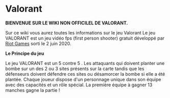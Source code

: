 # Valorant

**BIENVENUE SUR LE WIKI NON OFFICILEL DE VALORANT.**

Sur ce wiki vous aurez toutes les informations sur le jeu Valorant
Le jeu VALORANT est un jeu vidéo fps (first person shooter) gratuit développé par [Riot Games](https://www.riotgames.com/fr) sorti le 2 juin 2020.


**Le Principe du jeu**

Le jeu VALORANT est un 5 contre 5 . Les attaquants qui doivent planter une bombe sur un des 2 ou 3 sites présents sur la carte tandis que les 
défenseurs doivent défendre ces sites ou désamorcer la bombe si elle a été plantée. 
Chaque joueur dispose d'un personnage unique dans son équipe avec des capacités et un rôle spécial. 
La première équipe à gagner 13 manches gagne la partie !
